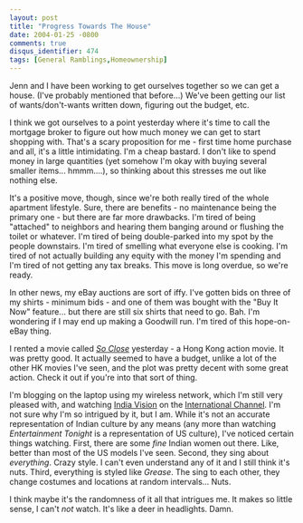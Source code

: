 ```yaml
---
layout: post
title: "Progress Towards The House"
date: 2004-01-25 -0800
comments: true
disqus_identifier: 474
tags: [General Ramblings,Homeownership]
---
```

Jenn and I have been working to get ourselves together so we can get a
house. (I've probably mentioned that before...) We've been getting our
list of wants/don't-wants written down, figuring out the budget, etc.
 
 I think we got ourselves to a point yesterday where it's time to call
the mortgage broker to figure out how much money we can get to start
shopping with. That's a scary proposition for me - first time home
purchase and all, it's a little intimidating. I'm a cheap bastard. I
don't like to spend money in large quantities (yet somehow I'm okay with
buying several smaller items... hmmm....), so thinking about this
stresses me out like nothing else.
 
 It's a positive move, though, since we're both really tired of the
whole apartment lifestyle. Sure, there are benefits - no maintenance
being the primary one - but there are far more drawbacks. I'm tired of
being "attached" to neighbors and hearing them banging around or
flushing the toilet or whatever. I'm tired of being double-parked into
my spot by the people downstairs. I'm tired of smelling what everyone
else is cooking. I'm tired of not actually building any equity with the
money I'm spending and I'm tired of not getting any tax breaks. This
move is long overdue, so we're ready.
 
 In other news, my eBay auctions are sort of iffy. I've gotten bids on
three of my shirts - minimum bids - and one of them was bought with the
"Buy It Now" feature... but there are still six shirts that need to go.
Bah. I'm wondering if I may end up making a Goodwill run. I'm tired of
this hope-on-eBay thing.
 
 I rented a movie called [*So
Close*](http://www.amazon.com/exec/obidos/ASIN/B0000U0X1Q/mhsvortex)
yesterday - a Hong Kong action movie. It was pretty good. It actually
seemed to have a budget, unlike a lot of the other HK movies I've seen,
and the plot was pretty decent with some great action. Check it out if
you're into that sort of thing.
 
 I'm blogging on the laptop using my wireless network, which I'm still
very pleased with, and watching [India
Vision](http://www.i-channel.com/ic/ps.jsp?programID=2350&scheduleStartDate=2004%2F1%2F19&scheduleEndDate=2004%2F1%2F26&month=0&dayOfMonth=25&year=2004)
on the [International Channel](http://www.i-channel.com). I'm not sure
why I'm so intrigued by it, but I am. While it's not an accurate
representation of Indian culture by any means (any more than watching
*Entertainment Tonight* is a representation of US culture), I've noticed
certain things watching. First, there are some *fine* Indian women out
there. Like, better than most of the US models I've seen. Second, they
sing about *everything*. Crazy style. I can't even understand any of it
and I still think it's nuts. Third, everything is styled like *Grease*.
The sing to each other, they change costumes and locations at random
intervals... Nuts.
 
 I think maybe it's the randomness of it all that intrigues me. It makes
so little sense, I can't *not* watch. It's like a deer in headlights.
Damn.

